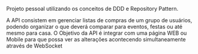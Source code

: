 Projeto pessoal utilizando os conceitos de DDD e Repository Pattern.

A API consistem em gerenciar listas de compras de um grupo de usuários, podendo organizar o que deverá comparar para eventos, festas ou até mesmo para casa.
O Objetivo da API é integrar com uma página WEB ou Mobile para que possa ver as alterações acontecendo simultaneamente através de WebSocket
